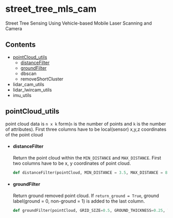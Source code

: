 # street_tree_mls_cam
Street Tree Sensing Using Vehicle-based Mobile Laser Scanning and Camera 

## Contents
+ [pointCloud_utils](#pointcloud_utils)
  + [distanceFilter](#distancefilter)
  + [groundFilter](#groundfilter)
  + dbscan
  + removeShortCluster
+ lidar_cam_utils
+ lidar_lwircam_utils
+ imu_utils

## pointCloud_utils
point cloud data is ```n x k``` form(```n``` is the number of points and ```k``` is the number of attributes). First three columns have to be local(sensor) x,y,z coordinates of the point cloud
+ #### distanceFilter
  Return the point cloud within the ```MIN_DISTANCE``` and ```MAX_DISTANCE```. 
First two columns have to be x, y coordinates of point cloud. 

  ``` python
  def distanceFilter(pointCloud, MIN_DISTANCE = 3.5, MAX_DISTANCE = 80)
  ```
+ #### groundFilter
  Return ground removed point cloud. If ```return_ground = True```, ground label(ground = 0, non-ground = 1) is added to the last column. 
  
  ``` python
  def groundFilter(pointCloud, GRID_SIZE=0.5, GROUND_THICKNESS=0.25, THRESHOLD = 0.25, return_ground = False)
  ```

